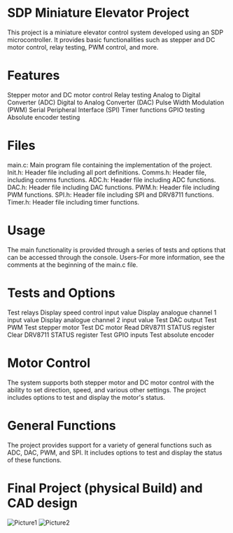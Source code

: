 # SDP Miniature Elevator Project
This project is a miniature elevator control system developed using an SDP microcontroller. It provides basic functionalities such as stepper and DC motor control, relay testing, PWM control, and more.

# Features
Stepper motor and DC motor control
Relay testing
Analog to Digital Converter (ADC)
Digital to Analog Converter (DAC)
Pulse Width Modulation (PWM)
Serial Peripheral Interface (SPI)
Timer functions
GPIO testing
Absolute encoder testing

# Files
main.c: Main program file containing the implementation of the project.
Init.h: Header file including all port definitions.
Comms.h: Header file, including comms functions.
ADC.h: Header file including ADC functions.
DAC.h: Header file including DAC functions.
PWM.h: Header file including PWM functions.
SPI.h: Header file including SPI and DRV8711 functions.
Timer.h: Header file including timer functions.
# Usage
The main functionality is provided through a series of tests and options that can be accessed through the console. Users-For more information, see the comments at the beginning of the main.c file.

# Tests and Options
Test relays
Display speed control input value
Display analogue channel 1 input value
Display analogue channel 2 input value
Test DAC output
Test PWM
Test stepper motor
Test DC motor
Read DRV8711 STATUS register
Clear DRV8711 STATUS register
Test GPIO inputs
Test absolute encoder
# Motor Control
The system supports both stepper motor and DC motor control with the ability to set direction, speed, and various other settings. The project includes options to test and display the motor's status.

# General Functions
The project provides support for a variety of general functions such as ADC, DAC, PWM, and SPI. It includes options to test and display the status of these functions.
# Final Project (physical Build) and CAD design
![Picture1](https://user-images.githubusercontent.com/66371106/233225184-eae96898-68bf-4ea2-844c-2541f38f0af8.jpg)
![Picture2](https://user-images.githubusercontent.com/66371106/233225188-f72896d8-9452-41dd-8a47-9e564c1f19c3.jpg)


